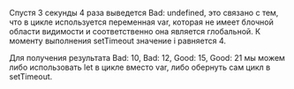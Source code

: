 Спустя 3 секунды 4 раза выведется Bad: undefined, это связано с тем, что в цикле используется переменная var, которая не имеет блочной области видимости и соответственно она является глобальной. К моменту выполнения setTimeout значение i равняется 4.

Для получения результата Bad: 10, Bad: 12, Good: 15, Good: 21 мы можем либо использовать let в цикле вместо var, либо обернуть сам цикл в setTimeout.
